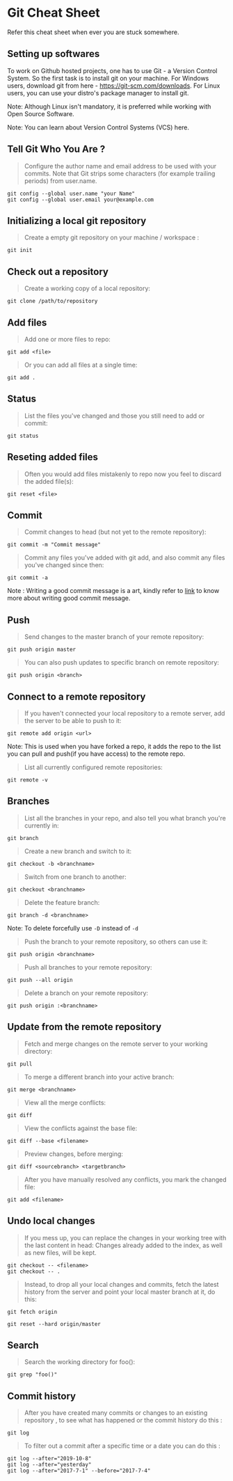# Git Cheat Sheet

Refer this cheat sheet when ever you are stuck somewhere. 

## Setting up softwares

To work on Github hosted projects, one has to use Git - a Version Control System. So the first task is to install git on your machine. For Windows users, download git from here - https://git-scm.com/downloads. For Linux users, you can use your distro's package manager to install git.

Note: Although Linux isn't mandatory, it is preferred while working with Open Source Software.

Note: You can learn about Version Control Systems (VCS) here.

## Tell Git Who You Are ?

> Configure the author name and email address to be used with your commits.
Note that Git strips some characters (for example trailing periods) from user.name.

```
git config --global user.name "your Name"
git config --global user.email your@example.com
```

## Initializing a local git repository 

> Create a empty git repository on your machine / workspace :

```
git init 
```


## Check out a repository

> Create a working copy of a local repository: 

```
git clone /path/to/repository
```

## Add files

> Add one or more files to repo: 

```
git add <file>
```
> Or you can add all files at a single time: 

```
git add .
```

## Status

> List the files you've changed and those you still need to add or commit: 

```
git status
```

## Reseting added files

> Often you would add files mistakenly to repo now you feel to discard the added file(s):

```
git reset <file>
```

## Commit

> Commit changes to head (but not yet to the remote repository):

```
git commit -m "Commit message"
```

> Commit any files you've added with git add, and also commit any files you've changed since then:

```
git commit -a
```
Note : Writing a good commit message is a art, kindly refer to [link](https://github.com/erlang/otp/wiki/writing-good-commit-messages) to know more about writing good commit message.


## Push

> Send changes to the master branch of your remote repository:

```
git push origin master
```

> You can also push updates to specific branch on remote repository:

```
git push origin <branch>
```

## Connect to a remote repository

> If you haven't connected your local repository to a remote server, add the server to be able to push to it:

```
git remote add origin <url>
```

Note: This is used when you have forked a repo, it adds the repo to the list you can pull and push(if you have access) to the remote repo.

> List all currently configured remote repositories:

```
git remote -v
```

## Branches

> List all the branches in your repo, and also tell you what branch you're currently in:

```
git branch
```

> Create a new branch and switch to it:

```
git checkout -b <branchname>
```

> Switch from one branch to another:

```
git checkout <branchname>
```

> Delete the feature branch:

```
git branch -d <branchname>
```
Note: To delete forcefully use `-D` instead of `-d`

> Push the branch to your remote repository, so others can use it:

```
git push origin <branchname>
```

> Push all branches to your remote repository:

```
git push --all origin
```

> Delete a branch on your remote repository:

```
git push origin :<branchname>
```

## Update from the remote repository

> Fetch and merge changes on the remote server to your working directory:

```
git pull
```

> To merge a different branch into your active branch:

```
git merge <branchname>
```


> View all the merge conflicts:

```
git diff
```


> View the conflicts against the base file:

```
git diff --base <filename>
```

> Preview changes, before merging:
```
git diff <sourcebranch> <targetbranch>
```

> After you have manually resolved any conflicts, you mark the changed file:

```
git add <filename>
```

## Undo local changes

> If you mess up, you can replace the changes in your working tree with the last content in head:
Changes already added to the index, as well as new files, will be kept.

```
git checkout -- <filename>
git checkout -- . 
```

> Instead, to drop all your local changes and commits, fetch the latest history from the server and point your local master branch at it, do this:

```
git fetch origin

git reset --hard origin/master
```

## Search

> Search the working directory for foo():

```
git grep "foo()"
```
## Commit history 

> After you have created many commits or changes to an existing repository , to see what has happened or the commit history  do this : 

```
git log

```

> To filter out a commit after a specific time or a date you can do this  : 

```
git log --after="2019-10-8"
git log --after="yesterday"
git log --after="2017-7-1" --before="2017-7-4"
```





